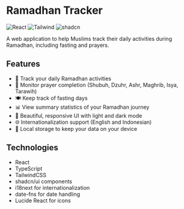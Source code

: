# Ramadhan Tracker 
![React](https://img.shields.io/badge/React-20232A?style=for-the-badge&logo=react&logoColor=61DAFB)
![Tailwind](https://img.shields.io/badge/Tailwind_CSS-38B2AC?style=for-the-badge&logo=tailwind-css&logoColor=white)
![shadcn](https://img.shields.io/badge/shadcn%2Fui-000000?style=for-the-badge&logo=shadcnui&logoColor=white)

A web application to help Muslims track their daily activities during Ramadhan, including fasting and prayers.

## Features

- 📅 Track your daily Ramadhan activities
- 🕌 Monitor prayer completion (Shubuh, Dzuhr, Ashr, Maghrib, Isya, Tarawih)
- 🍽️ Keep track of fasting days
- 📊 View summary statistics of your Ramadhan journey
- 🌙 Beautiful, responsive UI with light and dark mode
- 🌐 Internationalization support (English and Indonesian)
- 💾 Local storage to keep your data on your device

## Technologies

- React
- TypeScript
- TailwindCSS
- shadcn/ui components
- i18next for internationalization
- date-fns for date handling
- Lucide React for icons